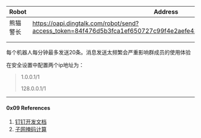 





| Robot    | Address                                                      |      |
| -------- | ------------------------------------------------------------ | ---- |
| 熊猫警长 | https://oapi.dingtalk.com/robot/send?access_token=84f476d5b3fca1ef650727c99f4e2aefe43d710aa9fd187e0e35ff5e1576a1fe |      |
|          |                                                              |      |
|          |                                                              |      |



每个机器人每分钟最多发送20条。消息发送太频繁会严重影响群成员的使用体验



在安全设置中配置两个ip地址为：

> 1.0.0.1/1
>
> 128.0.0.1/1



----

#### 0x09 References

1. [钉钉开发文档](https://ding-doc.dingtalk.com/doc#/serverapi2/qf2nxq)
2. [子网掩码计算](http://tool.chinaz.com/Tools/subnetmask)



